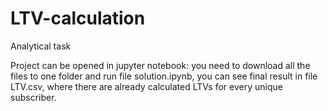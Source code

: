 # LTV-calculation
Analytical task

Project can be opened in jupyter notebook:
you need to download all the files to one folder and run file solution.ipynb, 
you can see final result in file LTV.csv, where there are already calculated LTVs for every unique subscriber.
